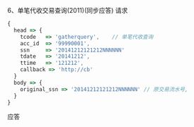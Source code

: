 6、单笔代收交易查询(2011)(同步应答)
请求
```javascript
{
  head => {
    tcode   => 'gatherquery',    // 单笔代收查询
    acc_id  => '99990001',
    ssn     => '20141212121212NNNNNN'
    tdate   => '20141212',
    ttime   => '121212',
    callback => 'http://cb'
  }
  body => {
    original_ssn => '20141212121212NNNNNN' // 原交易流水号,
  }
}
```
应答
```javascript

```
